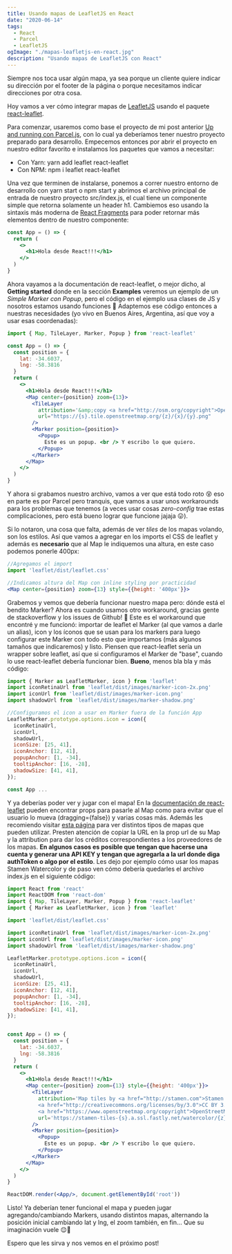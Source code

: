 ```yaml
---
title: Usando mapas de LeafletJS en React
date: "2020-06-14"
tags:
  - React
  - Parcel
  - LeafletJS
ogImage: "./mapas-leafletjs-en-react.jpg"
description: "Usando mapas de LeafletJS con React"
---
```


Siempre nos toca usar algún mapa, ya sea porque un cliente quiere indicar su dirección por el footer de la página o 
porque necesitamos indicar direcciones por otra cosa.

Hoy vamos a ver cómo integrar mapas de [LeafletJS](https://leafletjs.com) usando el paquete [react-leaflet](https://react-leaflet.js.org).

Para comenzar, usaremos como base el proyecto de mi post anterior [Up and running con Parcel.js](/posts/up-and-running-con-parceljs/), con 
lo cual ya deberíamos tener nuestro proyecto preparado para desarrollo. Empecemos entonces por abrir el proyecto en nuestro editor
favorito e instalamos los paquetes que vamos a necesitar: 

- Con Yarn: <inline-code>yarn add leaflet react-leaflet</inline-code>
- Con NPM: <inline-code>npm i leaflet react-leaflet</inline-code>

Una vez que terminen de instalarse, ponemos a correr nuestro entorno de desarrollo con <inline-code>yarn start</inline-code> o <inline-code>npm start</inline-code> y abrimos el archivo 
principal de entrada de nuestro proyecto <inline-code>src/index.js</inline-code>, el cual tiene un componente simple que retorna solamente un header <inline-code>h1</inline-code>. 
Cambiemos eso usando la sintaxis más moderna de [React Fragments](https://reactjs.org/docs/fragments.html) para poder retornar más 
elementos dentro de nuestro componente:

```jsx
const App = () => {
  return (
    <>
      <h1>Hola desde React!!!</h1>
    </>
  )
}
```

Ahora vayamos a la documentación de <inline-code>react-leaflet</inline-code>, o mejor dicho, al **Getting started** donde en la sección **Examples** veremos 
un ejemplo de un _Simple Marker con Popup_, pero el código en el ejemplo usa clases de JS y nosotros estamos usando funciones 🤔 
Adaptemos ese código entonces a nuestras necesidades (yo vivo en Buenos Aires, Argentina, así que voy a usar esas coordenadas):

```jsx
import { Map, TileLayer, Marker, Popup } from 'react-leaflet'

const App = () => {
  const position = {
    lat: -34.6037,
    lng: -58.3816
  }
  return (
    <>
      <h1>Hola desde React!!!</h1>
      <Map center={position} zoom={13}>
        <TileLayer
          attribution='&amp;copy <a href="http://osm.org/copyright">OpenStreetMap</a> contributors'
          url="https://{s}.tile.openstreetmap.org/{z}/{x}/{y}.png"
        />
        <Marker position={position}>
          <Popup>
            Este es un popup. <br /> Y escribo lo que quiero.
          </Popup>
        </Marker>
      </Map>
    </>
  )
}
```

Y ahora si grabamos nuestro archivo, vamos a ver que está todo roto 😵 eso en parte es por Parcel pero tranquis, que vamos a 
usar unos workarounds para los problemas que tenemos (a veces usar cosas _zero-config_ trae estas complicaciones, pero está 
bueno lograr que funcione jajaja 😛).

Si lo notaron, una cosa que falta, además de ver _tiles_ de los mapas volando, son los estilos. Así que vamos a agregar en los imports 
el CSS de leaflet y además es **necesario** que al <inline-code>Map</inline-code> le indiquemos una altura, en este caso podemos ponerle <inline-code>400px</inline-code>:

```jsx
//Agregamos el import
import 'leaflet/dist/leaflet.css'

//Indicamos altura del Map con inline styling por practicidad
<Map center={position} zoom={13} style={{height: '400px'}}>
```

Grabemos y vemos que debería funcionar nuestro mapa pero: dónde está el bendito <inline-code>Marker</inline-code>? Ahora es cuando usamos otro workaround, 
gracias gente de stackoverflow y los issues de Github! 🤣
Este es el workaround que encontré y me funcionó: importar de <inline-code>leaflet</inline-code> el Marker (al que vamos a darle un alias), icon y 
los íconos que se usan para los markers para luego configurar este Marker con todo esto que importamos (más algunos tamaños que 
indicaremos) y listo. Piensen que <inline-code>react-leaflet</inline-code> sería un wrapper sobre <inline-code>leaflet</inline-code>, así que si configuramos el Marker de "base", 
cuando lo use <inline-code>react-leaflet</inline-code> debería funcionar bien. **Bueno**, menos bla bla y más código:

```jsx
import { Marker as LeafletMarker, icon } from 'leaflet'
import iconRetinaUrl from 'leaflet/dist/images/marker-icon-2x.png'
import iconUrl from 'leaflet/dist/images/marker-icon.png'
import shadowUrl from 'leaflet/dist/images/marker-shadow.png'

//Configuramos el icon a usar en Marker fuera de la función App
LeafletMarker.prototype.options.icon = icon({
  iconRetinaUrl,
  iconUrl,
  shadowUrl,
  iconSize: [25, 41],
  iconAnchor: [12, 41],
  popupAnchor: [1, -34],
  tooltipAnchor: [16, -28],
  shadowSize: [41, 41],
});

const App ...
```

Y ya deberías poder ver y jugar con el mapa! En la [documentación de <inline-code>react-leaflet</inline-code>](react-leaflet.js.org/docs/en/components) pueden 
encontrar props para pasarle al Map como para evitar que el usuario lo mueva (<inline-code>dragging={false}</inline-code>) y varias cosas más. Además les recomiendo 
visitar [esta página](https://leaflet-extras.github.io/leaflet-providers/preview/) para ver distintos tipos de mapas que pueden 
utilizar. Presten atención de copiar la URL en la prop <inline-code>url</inline-code> de su Map y la <inline-code>attribution</inline-code> para dar los créditos correspondientes a los 
proveedores de los mapas. **En algunos casos es posible que tengan que hacerse una cuenta y generar una API KEY y tengan que agregarla 
a la url donde diga authToken o algo por el estilo**. Les dejo por ejemplo cómo usar los mapas Stamen Watercolor y de paso ven cómo 
debería quedarles el archivo <inline-code>index.js</inline-code> en el siguiente código:

```jsx
import React from 'react'
import ReactDOM from 'react-dom'
import { Map, TileLayer, Marker, Popup } from 'react-leaflet'
import { Marker as LeafletMarker, icon } from 'leaflet'

import 'leaflet/dist/leaflet.css'

import iconRetinaUrl from 'leaflet/dist/images/marker-icon-2x.png'
import iconUrl from 'leaflet/dist/images/marker-icon.png'
import shadowUrl from 'leaflet/dist/images/marker-shadow.png'

LeafletMarker.prototype.options.icon = icon({
  iconRetinaUrl,
  iconUrl,
  shadowUrl,
  iconSize: [25, 41],
  iconAnchor: [12, 41],
  popupAnchor: [1, -34],
  tooltipAnchor: [16, -28],
  shadowSize: [41, 41],
}); 


const App = () => {
  const position = {
    lat: -34.6037,
    lng: -58.3816
  }
  return (
    <>
      <h1>Hola desde React!!!</h1>
      <Map center={position} zoom={13} style={{height: '400px'}}>
        <TileLayer
          attribution='Map tiles by <a href="http://stamen.com">Stamen Design</a>, 
          <a href="http://creativecommons.org/licenses/by/3.0">CC BY 3.0</a> &mdash; Map data &copy; 
          <a href="https://www.openstreetmap.org/copyright">OpenStreetMap</a> contributors'
          url='https://stamen-tiles-{s}.a.ssl.fastly.net/watercolor/{z}/{x}/{y}.jpg'
        />
        <Marker position={position}>
          <Popup>
            Este es un popup. <br /> Y escribo lo que quiero.
          </Popup>
        </Marker>
      </Map>
    </>
  )
}

ReactDOM.render(<App/>, document.getElementById('root'))
```

Listo! Ya deberían tener funcional el mapa y pueden jugar agregando/cambiando Markers, usando distintos mapas, alternando la posición 
inicial cambiando <inline-code>lat</inline-code> y <inline-code>lng</inline-code>, el <inline-code>zoom</inline-code> también, en fin... Que su imaginación vuele 😌🚀

Espero que les sirva y nos vemos en el próximo post!